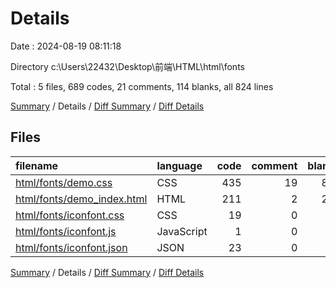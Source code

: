 # Details

Date : 2024-08-19 08:11:18

Directory c:\\Users\\22432\\Desktop\\前端\\HTML\\html\\fonts

Total : 5 files,  689 codes, 21 comments, 114 blanks, all 824 lines

[Summary](results.md) / Details / [Diff Summary](diff.md) / [Diff Details](diff-details.md)

## Files
| filename | language | code | comment | blank | total |
| :--- | :--- | ---: | ---: | ---: | ---: |
| [html/fonts/demo.css](/html/fonts/demo.css) | CSS | 435 | 19 | 86 | 540 |
| [html/fonts/demo_index.html](/html/fonts/demo_index.html) | HTML | 211 | 2 | 22 | 235 |
| [html/fonts/iconfont.css](/html/fonts/iconfont.css) | CSS | 19 | 0 | 5 | 24 |
| [html/fonts/iconfont.js](/html/fonts/iconfont.js) | JavaScript | 1 | 0 | 0 | 1 |
| [html/fonts/iconfont.json](/html/fonts/iconfont.json) | JSON | 23 | 0 | 1 | 24 |

[Summary](results.md) / Details / [Diff Summary](diff.md) / [Diff Details](diff-details.md)